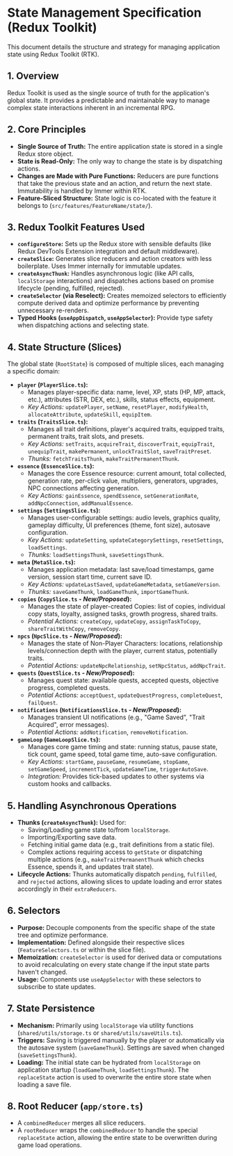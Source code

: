 # State Management Specification (Redux Toolkit)

This document details the structure and strategy for managing application state using Redux Toolkit (RTK).

## 1. Overview

Redux Toolkit is used as the single source of truth for the application's global state. It provides a predictable and maintainable way to manage complex state interactions inherent in an incremental RPG.

## 2. Core Principles

*   **Single Source of Truth:** The entire application state is stored in a single Redux store object.
*   **State is Read-Only:** The only way to change the state is by dispatching actions.
*   **Changes are Made with Pure Functions:** Reducers are pure functions that take the previous state and an action, and return the next state. Immutability is handled by Immer within RTK.
*   **Feature-Sliced Structure:** State logic is co-located with the feature it belongs to (`src/features/FeatureName/state/`).

## 3. Redux Toolkit Features Used

*   **`configureStore`:** Sets up the Redux store with sensible defaults (like Redux DevTools Extension integration and default middleware).
*   **`createSlice`:** Generates slice reducers and action creators with less boilerplate. Uses Immer internally for immutable updates.
*   **`createAsyncThunk`:** Handles asynchronous logic (like API calls, `localStorage` interactions) and dispatches actions based on promise lifecycle (pending, fulfilled, rejected).
*   **`createSelector` (via Reselect):** Creates memoized selectors to efficiently compute derived data and optimize performance by preventing unnecessary re-renders.
*   **Typed Hooks (`useAppDispatch`, `useAppSelector`):** Provide type safety when dispatching actions and selecting state.

## 4. State Structure (Slices)

The global state (`RootState`) is composed of multiple slices, each managing a specific domain:

*   **`player` (`PlayerSlice.ts`):**
    *   Manages player-specific data: name, level, XP, stats (HP, MP, attack, etc.), attributes (STR, DEX, etc.), skills, status effects, equipment.
    *   *Key Actions:* `updatePlayer`, `setName`, `resetPlayer`, `modifyHealth`, `allocateAttribute`, `updateSkill`, `equipItem`.
*   **`traits` (`TraitsSlice.ts`):**
    *   Manages all trait definitions, player's acquired traits, equipped traits, permanent traits, trait slots, and presets.
    *   *Key Actions:* `setTraits`, `acquireTrait`, `discoverTrait`, `equipTrait`, `unequipTrait`, `makePermanent`, `unlockTraitSlot`, `saveTraitPreset`.
    *   *Thunks:* `fetchTraitsThunk`, `makeTraitPermanentThunk`.
*   **`essence` (`EssenceSlice.ts`):**
    *   Manages the core Essence resource: current amount, total collected, generation rate, per-click value, multipliers, generators, upgrades, NPC connections affecting generation.
    *   *Key Actions:* `gainEssence`, `spendEssence`, `setGenerationRate`, `addNpcConnection`, `addManualEssence`.
*   **`settings` (`SettingsSlice.ts`):**
    *   Manages user-configurable settings: audio levels, graphics quality, gameplay difficulty, UI preferences (theme, font size), autosave configuration.
    *   *Key Actions:* `updateSetting`, `updateCategorySettings`, `resetSettings`, `loadSettings`.
    *   *Thunks:* `loadSettingsThunk`, `saveSettingsThunk`.
*   **`meta` (`MetaSlice.ts`):**
    *   Manages application metadata: last save/load timestamps, game version, session start time, current save ID.
    *   *Key Actions:* `updateLastSaved`, `updateGameMetadata`, `setGameVersion`.
    *   *Thunks:* `saveGameThunk`, `loadGameThunk`, `importGameThunk`.
*   **`copies` (`CopySlice.ts` - *New/Proposed*):**
    *   Manages the state of player-created Copies: list of copies, individual copy stats, loyalty, assigned tasks, growth progress, shared traits.
    *   *Potential Actions:* `createCopy`, `updateCopy`, `assignTaskToCopy`, `shareTraitWithCopy`, `removeCopy`.
*   **`npcs` (`NpcSlice.ts` - *New/Proposed*):**
    *   Manages the state of Non-Player Characters: locations, relationship levels/connection depth with the player, current status, potentially traits.
    *   *Potential Actions:* `updateNpcRelationship`, `setNpcStatus`, `addNpcTrait`.
*   **`quests` (`QuestSlice.ts` - *New/Proposed*):**
    *   Manages quest state: available quests, accepted quests, objective progress, completed quests.
    *   *Potential Actions:* `acceptQuest`, `updateQuestProgress`, `completeQuest`, `failQuest`.
*   **`notifications` (`NotificationsSlice.ts` - *New/Proposed*):**
    *   Manages transient UI notifications (e.g., "Game Saved", "Trait Acquired", error messages).
    *   *Potential Actions:* `addNotification`, `removeNotification`.
*   **`gameLoop` (`GameLoopSlice.ts`):**
    *   Manages core game timing and state: running status, pause state, tick count, game speed, total game time, auto-save configuration.
    *   *Key Actions:* `startGame`, `pauseGame`, `resumeGame`, `stopGame`, `setGameSpeed`, `incrementTick`, `updateGameTime`, `triggerAutoSave`.
    *   *Integration:* Provides tick-based updates to other systems via custom hooks and callbacks.

## 5. Handling Asynchronous Operations

*   **Thunks (`createAsyncThunk`):** Used for:
    *   Saving/Loading game state to/from `localStorage`.
    *   Importing/Exporting save data.
    *   Fetching initial game data (e.g., trait definitions from a static file).
    *   Complex actions requiring access to `getState` or dispatching multiple actions (e.g., `makeTraitPermanentThunk` which checks Essence, spends it, and updates trait state).
*   **Lifecycle Actions:** Thunks automatically dispatch `pending`, `fulfilled`, and `rejected` actions, allowing slices to update loading and error states accordingly in their `extraReducers`.

## 6. Selectors

*   **Purpose:** Decouple components from the specific shape of the state tree and optimize performance.
*   **Implementation:** Defined alongside their respective slices (`FeatureSelectors.ts` or within the slice file).
*   **Memoization:** `createSelector` is used for derived data or computations to avoid recalculating on every state change if the input state parts haven't changed.
*   **Usage:** Components use `useAppSelector` with these selectors to subscribe to state updates.

## 7. State Persistence

*   **Mechanism:** Primarily using `localStorage` via utility functions (`shared/utils/storage.ts` or `shared/utils/saveUtils.ts`).
*   **Triggers:** Saving is triggered manually by the player or automatically via the autosave system (`saveGameThunk`). Settings are saved when changed (`saveSettingsThunk`).
*   **Loading:** The initial state can be hydrated from `localStorage` on application startup (`loadGameThunk`, `loadSettingsThunk`). The `replaceState` action is used to overwrite the entire store state when loading a save file.

## 8. Root Reducer (`app/store.ts`)

*   A `combinedReducer` merges all slice reducers.
*   A `rootReducer` wraps the `combinedReducer` to handle the special `replaceState` action, allowing the entire state to be overwritten during game load operations.
